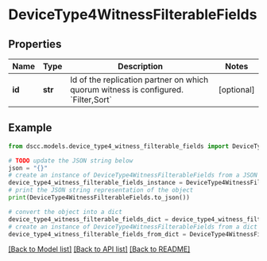 # DeviceType4WitnessFilterableFields


## Properties

Name | Type | Description | Notes
------------ | ------------- | ------------- | -------------
**id** | **str** | Id of the replication partner on which quorum witness is configured. &#x60;Filter,Sort&#x60; | [optional] 

## Example

```python
from dscc.models.device_type4_witness_filterable_fields import DeviceType4WitnessFilterableFields

# TODO update the JSON string below
json = "{}"
# create an instance of DeviceType4WitnessFilterableFields from a JSON string
device_type4_witness_filterable_fields_instance = DeviceType4WitnessFilterableFields.from_json(json)
# print the JSON string representation of the object
print(DeviceType4WitnessFilterableFields.to_json())

# convert the object into a dict
device_type4_witness_filterable_fields_dict = device_type4_witness_filterable_fields_instance.to_dict()
# create an instance of DeviceType4WitnessFilterableFields from a dict
device_type4_witness_filterable_fields_from_dict = DeviceType4WitnessFilterableFields.from_dict(device_type4_witness_filterable_fields_dict)
```
[[Back to Model list]](../README.md#documentation-for-models) [[Back to API list]](../README.md#documentation-for-api-endpoints) [[Back to README]](../README.md)


